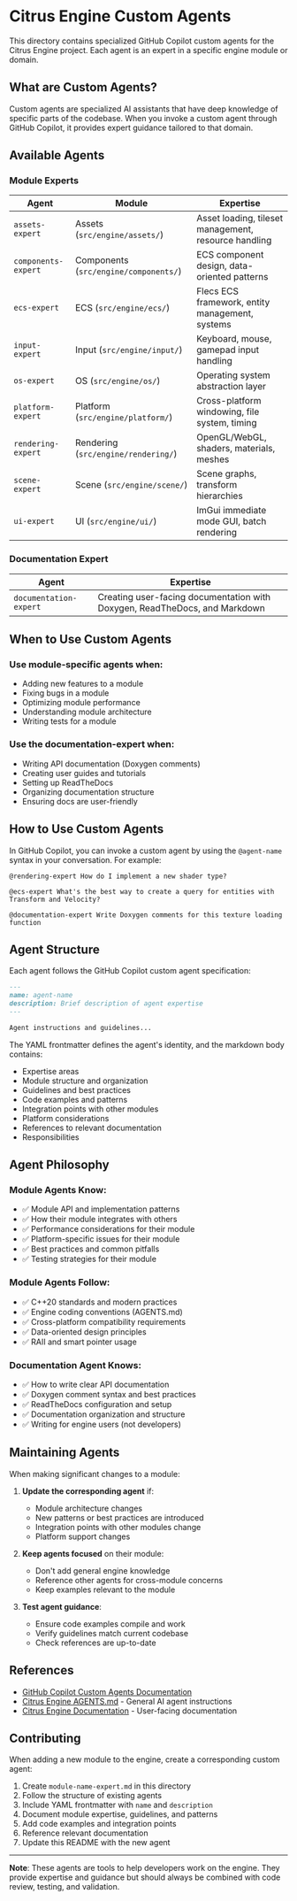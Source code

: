 # Citrus Engine Custom Agents

This directory contains specialized GitHub Copilot custom agents for the Citrus Engine project. Each agent is an expert in a specific engine module or domain.

## What are Custom Agents?

Custom agents are specialized AI assistants that have deep knowledge of specific parts of the codebase. When you invoke a custom agent through GitHub Copilot, it provides expert guidance tailored to that domain.

## Available Agents

### Module Experts

| Agent | Module | Expertise |
|-------|--------|-----------|
| `assets-expert` | Assets (`src/engine/assets/`) | Asset loading, tileset management, resource handling |
| `components-expert` | Components (`src/engine/components/`) | ECS component design, data-oriented patterns |
| `ecs-expert` | ECS (`src/engine/ecs/`) | Flecs ECS framework, entity management, systems |
| `input-expert` | Input (`src/engine/input/`) | Keyboard, mouse, gamepad input handling |
| `os-expert` | OS (`src/engine/os/`) | Operating system abstraction layer |
| `platform-expert` | Platform (`src/engine/platform/`) | Cross-platform windowing, file system, timing |
| `rendering-expert` | Rendering (`src/engine/rendering/`) | OpenGL/WebGL, shaders, materials, meshes |
| `scene-expert` | Scene (`src/engine/scene/`) | Scene graphs, transform hierarchies |
| `ui-expert` | UI (`src/engine/ui/`) | ImGui immediate mode GUI, batch rendering |

### Documentation Expert

| Agent | Expertise |
|-------|-----------|
| `documentation-expert` | Creating user-facing documentation with Doxygen, ReadTheDocs, and Markdown |

## When to Use Custom Agents

### Use module-specific agents when:
- Adding new features to a module
- Fixing bugs in a module
- Optimizing module performance
- Understanding module architecture
- Writing tests for a module

### Use the documentation-expert when:
- Writing API documentation (Doxygen comments)
- Creating user guides and tutorials
- Setting up ReadTheDocs
- Organizing documentation structure
- Ensuring docs are user-friendly

## How to Use Custom Agents

In GitHub Copilot, you can invoke a custom agent by using the `@agent-name` syntax in your conversation. For example:

```
@rendering-expert How do I implement a new shader type?
```

```
@ecs-expert What's the best way to create a query for entities with Transform and Velocity?
```

```
@documentation-expert Write Doxygen comments for this texture loading function
```

## Agent Structure

Each agent follows the GitHub Copilot custom agent specification:

```markdown
---
name: agent-name
description: Brief description of agent expertise
---

Agent instructions and guidelines...
```

The YAML frontmatter defines the agent's identity, and the markdown body contains:
- Expertise areas
- Module structure and organization
- Guidelines and best practices
- Code examples and patterns
- Integration points with other modules
- Platform considerations
- References to relevant documentation
- Responsibilities

## Agent Philosophy

### Module Agents Know:
- ✅ Module API and implementation patterns
- ✅ How their module integrates with others
- ✅ Performance considerations for their module
- ✅ Platform-specific issues for their module
- ✅ Best practices and common pitfalls
- ✅ Testing strategies for their module

### Module Agents Follow:
- ✅ C++20 standards and modern practices
- ✅ Engine coding conventions (AGENTS.md)
- ✅ Cross-platform compatibility requirements
- ✅ Data-oriented design principles
- ✅ RAII and smart pointer usage

### Documentation Agent Knows:
- ✅ How to write clear API documentation
- ✅ Doxygen comment syntax and best practices
- ✅ ReadTheDocs configuration and setup
- ✅ Documentation organization and structure
- ✅ Writing for engine users (not developers)

## Maintaining Agents

When making significant changes to a module:

1. **Update the corresponding agent** if:
   - Module architecture changes
   - New patterns or best practices are introduced
   - Integration points with other modules change
   - Platform support changes

2. **Keep agents focused** on their module:
   - Don't add general engine knowledge
   - Reference other agents for cross-module concerns
   - Keep examples relevant to the module

3. **Test agent guidance**:
   - Ensure code examples compile and work
   - Verify guidelines match current codebase
   - Check references are up-to-date

## References

- [GitHub Copilot Custom Agents Documentation](https://docs.github.com/en/copilot/how-tos/use-copilot-agents/coding-agent/create-custom-agents)
- [Citrus Engine AGENTS.md](../../AGENTS.md) - General AI agent instructions
- [Citrus Engine Documentation](../../docs/) - User-facing documentation

## Contributing

When adding a new module to the engine, create a corresponding custom agent:

1. Create `module-name-expert.md` in this directory
2. Follow the structure of existing agents
3. Include YAML frontmatter with `name` and `description`
4. Document module expertise, guidelines, and patterns
5. Add code examples and integration points
6. Reference relevant documentation
7. Update this README with the new agent

---

**Note**: These agents are tools to help developers work on the engine. They provide expertise and guidance but should always be combined with code review, testing, and validation.
